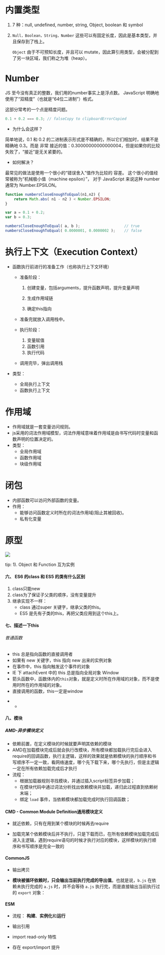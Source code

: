 # 内置类型

1. 7 种：null, undefined, number, string, Object, boolean 和 symbol

2. `Null，Boolean，String，Number` 这些可以有固定长度，因此是基本类型，并且保存到了栈上。 

   `Object` 由于不可预知长度，并且可以 mutate，因此算引用类型，会被分配到了另一块区域，我们称之为堆（heap）。

#  Number

JS 至今没有真正的整数，我们用的number事实上是浮点数。 JavaScript 明确地使用了“双精度”（也就是“64位二进制”）格式。

这部分常考的一个点是精度问题。

```js
0.1 + 0.2 === 0.3; // falseCopy to clipboardErrorCopied
```

- 为什么会这样？

简单地说，0.1 和 0.2 的二进制表示形式是不精确的，所以它们相加时，结果不是精确地 0.3。而是 非常 接近的值：0.30000000000000004，但是如果你的比较失败了，“接近”是无关紧要的。

- 如何解决？

最常见的做法是使用一个很小的“错误舍入”值作为比较的 容差。 这个很小的值经常被称为“机械极小值（machine epsilon）”， 对于 JavaScript 来说这种 number 通常为 Number.EPSILON。

```js
function numbersCloseEnoughToEqual(n1,n2) {
    return Math.abs( n1 - n2 ) < Number.EPSILON;
}

var a = 0.1 + 0.2;
var b = 0.3;

numbersCloseEnoughToEqual( a, b );                    // true
numbersCloseEnoughToEqual( 0.0000001, 0.0000002 );    // false
```



# 执行上下文（Execution Context）

- 函数执行前进行的准备工作（也称执行上下文环境）

  - 准备阶段：

    1. 创建变量，包括arguments，提升函数声明，提升变量声明

    2. 生成作用域链

    3. 确定this指向

  - 准备完就放入调用栈中。

  - 执行阶段：

    1. 变量赋值
    2. 函数引用
    3. 执行代码

  - 调用完毕，弹出调用栈

- 类型：

  - 全局执行上下文
  - 函数执行上下文



#  作用域

+ 作用域就是一套变量访问规则。
+ js采用的词法作用域模型，词法作用域意味着作用域是由书写代码时变量和函数声明的位置决定的。
+ 类型：
  + 全局作用域
  + 函数作用域
  + 块级作用域

#  闭包

+ 内部函数可以访问外部函数的变量。
+ 作用：
  + 能够访问函数定义时所在的词法作用域(阻止其被回收)。
  + 私有化变量

#  原型

<img src="F:/webProject/myProject/blog/questions/resource/proto.jpg">

tip:  1). Object 和 Function 互为实例

 

#### 六、 ES6 的class 和 ES5 的类有什么区别

1. class只能new
2. class为了保证子父类的顺序，没有变量提升
3. 继承实现不一样：
   + class 通过super 关键字，继承父类的this。
   + ES5 是先有子类的this，再把父类应用到这个this上。

#### 七、描述一下this

###### 普通函数

- this 总是指向函数的直接调用者
- 如果有 new 关键字，this 指向 new 出来的实例对象
- 在事件中，this 指向触发这个事件的对象
- IE 下 attachEvent 中的 this 总是指向全局对象 Window
- 箭头函数中，函数体内的`this`对象，就是定义时所在作用域的对象，而不是使用时所在的作用域的对象。
- 直接调用的函数，this一定是window

+ + 



#### 八、模块

##### **AMD-异步模块定义**

+ 依赖前置，在定义模块的时候就要声明其依赖的模块
+ AMD在加载模块完成后就会执行改模块，所有模块都加载执行完后会进入require的回调函数，执行主逻辑，这样的效果就是依赖模块的执行顺序和书写顺序不一定一致，看网络速度，哪个先下载下来，哪个先执行，但是主逻辑一定在所有依赖加载完成后才执行
+ 流程：
  + 根据加载器规则寻找模块，并通过插入script标签异步加载；
  + 在模块代码中通过词法分析找出依赖模块并加载，递归此过程直到依赖树末端；
  + 绑定 `load` 事件，当依赖模块都加载完成时执行回调函数；

#### **CMD** - Common Module Definition通用模块定义

+ 就近依赖，只有在用到某个模块的时候再去require

+ 加载完某个依赖模块后并不执行，只是下载而已，在所有依赖模块加载完成后进入主逻辑，遇到require语句的时候才执行对应的模块，这样模块的执行顺序和书写顺序是完全一致的



#### CommonJS

+ 输出拷贝

+ **模块被循环依赖时，只会输出当前执行完成的导出值**。也就是说，`b.js` 在依赖未执行完成的 `a.js` 时，并不会等待 `a.js` 执行完，而是直接输出当前执行过的 `export` 对象：



#### ESM

+ 流程： **构建**、**实例化**和**运行**

+ 输出引用
+ import read-only 特性
+ 存在 export/import 提升